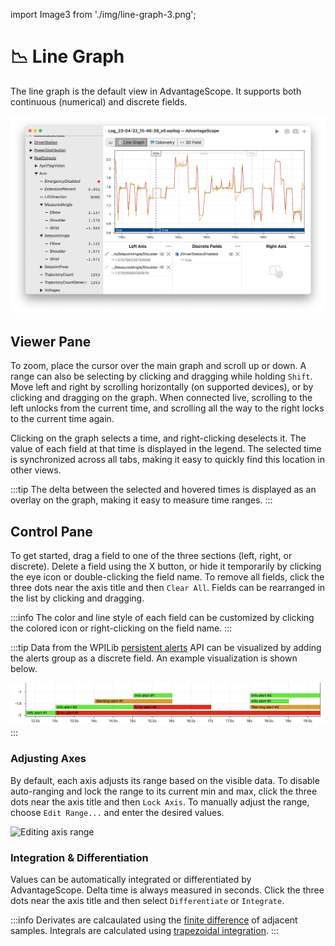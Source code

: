 import Image3 from './img/line-graph-3.png';

# 📉 Line Graph

The line graph is the default view in AdvantageScope. It supports both continuous (numerical) and discrete fields.

![Line graph demo](./img/line-graph-1.png)

## Viewer Pane

To zoom, place the cursor over the main graph and scroll up or down. A range can also be selecting by clicking and dragging while holding `Shift`. Move left and right by scrolling horizontally (on supported devices), or by clicking and dragging on the graph. When connected live, scrolling to the left unlocks from the current time, and scrolling all the way to the right locks to the current time again.

Clicking on the graph selects a time, and right-clicking deselects it. The value of each field at that time is displayed in the legend. The selected time is synchronized across all tabs, making it easy to quickly find this location in other views.

:::tip
The delta between the selected and hovered times is displayed as an overlay on the graph, making it easy to measure time ranges.
:::

## Control Pane

To get started, drag a field to one of the three sections (left, right, or discrete). Delete a field using the X button, or hide it temporarily by clicking the eye icon or double-clicking the field name. To remove all fields, click the three dots near the axis title and then `Clear All`. Fields can be rearranged in the list by clicking and dragging.

:::info
The color and line style of each field can be customized by clicking the colored icon or right-clicking on the field name.
:::

:::tip
Data from the WPILib [persistent alerts](https://docs.wpilib.org/en/latest/docs/software/telemetry/persistent-alerts.html) API can be visualized by adding the alerts group as a discrete field. An example visualization is shown below.

![Alerts visualization](./img/line-graph-2.png)
:::

### Adjusting Axes

By default, each axis adjusts its range based on the visible data. To disable auto-ranging and lock the range to its current min and max, click the three dots near the axis title and then `Lock Axis`. To manually adjust the range, choose `Edit Range...` and enter the desired values.

<img src={Image3} alt="Editing axis range" height="250" />

### Integration & Differentiation

Values can be automatically integrated or differentiated by AdvantageScope. Delta time is always measured in seconds. Click the three dots near the axis title and then select `Differentiate` or `Integrate`.

:::info
Derivates are calcaulated using the [finite difference](https://en.wikipedia.org/wiki/Finite_difference) of adjacent samples. Integrals are calculated using [trapezoidal integration](https://en.wikipedia.org/wiki/Trapezoidal_rule).
:::
